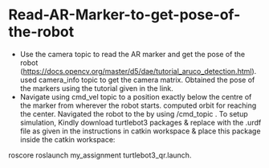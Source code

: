 # Read-AR-Marker-to-get-pose-of-the-robot
- Use the camera topic to read the AR marker and get the pose of the robot (https://docs.opencv.org/master/d5/dae/tutorial_aruco_detection.html).
used camera_info topic to get the camera matrix.
Obtained  the pose of the markers using the tutorial given in the link.
- Navigate using cmd_vel topic to a position exactly below the centre of the marker from wherever the robot starts. 
computed orbit for reaching the center.
Navigated the robot to the by using /cmd_topic .
To setup simulation, Kindly download turtlebot3 packages & replace with the .urdf file as given in the instructions in catkin workspace & place this package inside the catkin workspace:

roscore
roslaunch my_assignment turtlebot3_qr.launch.
